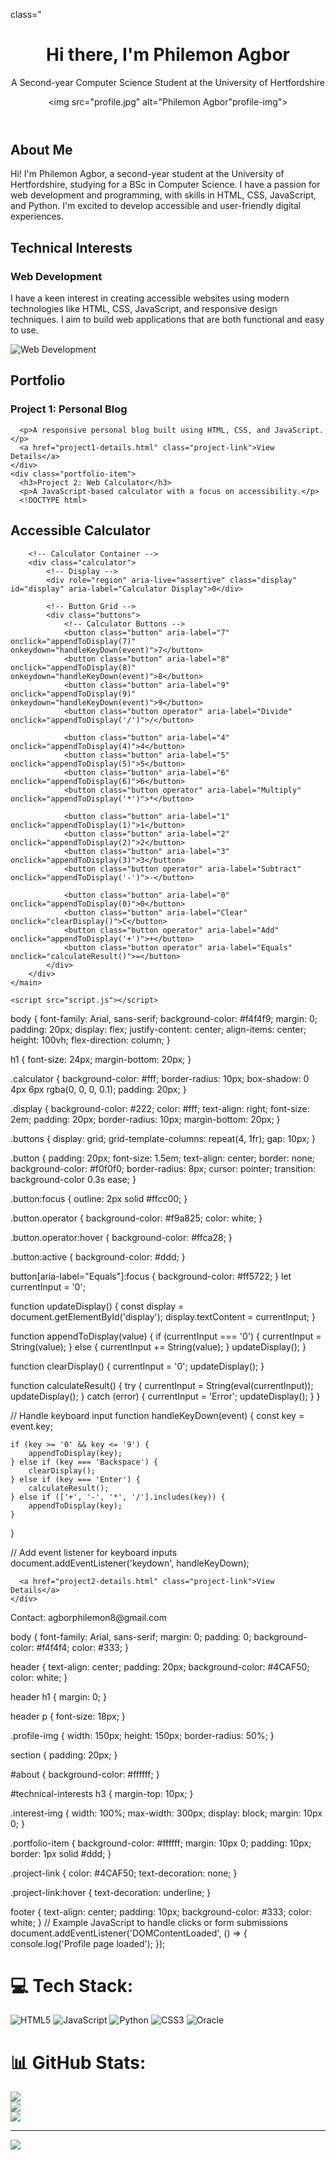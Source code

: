 <!DOCTYPE html>
<html lang="en">
<head>
  <meta charset="UTF-8">
  <meta name="viewport" content="width=device-width, initial-scale=1.0">
  <meta http-equiv="X-UA-Compatible" content="ie=edge">
  <title>Philemon Agbor's - Profile</title>
  <link rel="stylesheet" href="styles.css">
</head>
<body>

   class="<header>
    <h1> Hi there, I'm Philemon Agbor</h1>
    <p> A Second-year Computer Science Student at the University of Hertfordshire</p>
    <img src="profile.jpg" alt="Philemon Agbor"profile-img">
  </header>

  <section id="about">
    <h2>About Me</h2>
    <p>Hi! I'm Philemon Agbor, a second-year student at the University of Hertfordshire, studying for a BSc in Computer Science. I have a passion for web development and programming, with skills in HTML, CSS, JavaScript, and Python. I'm excited to develop accessible and user-friendly digital experiences.</p>
  </section>

  <section id="technical-interests">
    <h2>Technical Interests</h2>
    <h3>Web Development</h3>
    <p>I have a keen interest in creating accessible websites using modern technologies like HTML, CSS, JavaScript, and responsive design techniques. I aim to build web applications that are both functional and easy to use.</p>
    <img src="web-development.jpg" alt="Web Development" class="interest-img">
  </section>

  <section id="portfolio">
    <h2>Portfolio</h2>
    <div class="portfolio-item">
      <h3>Project 1: Personal Blog</h3>
    
      <p>A responsive personal blog built using HTML, CSS, and JavaScript.</p>
      <a href="project1-details.html" class="project-link">View Details</a>
    </div>
    <div class="portfolio-item">
      <h3>Project 2: Web Calculator</h3>
      <p>A JavaScript-based calculator with a focus on accessibility.</p>
      <!DOCTYPE html>
<html lang="en">
<head>
    <meta charset="UTF-8">
    <meta name="viewport" content="width=device-width, initial-scale=1.0">
    <title>Accessible Calculator</title>
    <link rel="stylesheet" href="styles.css">
</head>
<body>
    <main>
        <h1>Accessible Calculator</h1>

        <!-- Calculator Container -->
        <div class="calculator">
            <!-- Display -->
            <div role="region" aria-live="assertive" class="display" id="display" aria-label="Calculator Display">0</div>

            <!-- Button Grid -->
            <div class="buttons">
                <!-- Calculator Buttons -->
                <button class="button" aria-label="7" onclick="appendToDisplay(7)" onkeydown="handleKeyDown(event)">7</button>
                <button class="button" aria-label="8" onclick="appendToDisplay(8)" onkeydown="handleKeyDown(event)">8</button>
                <button class="button" aria-label="9" onclick="appendToDisplay(9)" onkeydown="handleKeyDown(event)">9</button>
                <button class="button operator" aria-label="Divide" onclick="appendToDisplay('/')">/</button>

                <button class="button" aria-label="4" onclick="appendToDisplay(4)">4</button>
                <button class="button" aria-label="5" onclick="appendToDisplay(5)">5</button>
                <button class="button" aria-label="6" onclick="appendToDisplay(6)">6</button>
                <button class="button operator" aria-label="Multiply" onclick="appendToDisplay('*')">*</button>

                <button class="button" aria-label="1" onclick="appendToDisplay(1)">1</button>
                <button class="button" aria-label="2" onclick="appendToDisplay(2)">2</button>
                <button class="button" aria-label="3" onclick="appendToDisplay(3)">3</button>
                <button class="button operator" aria-label="Subtract" onclick="appendToDisplay('-')">-</button>

                <button class="button" aria-label="0" onclick="appendToDisplay(0)">0</button>
                <button class="button" aria-label="Clear" onclick="clearDisplay()">C</button>
                <button class="button operator" aria-label="Add" onclick="appendToDisplay('+')">+</button>
                <button class="button operator" aria-label="Equals" onclick="calculateResult()">=</button>
            </div>
        </div>
    </main>

    <script src="script.js"></script>
</body>
</html>
body {
    font-family: Arial, sans-serif;
    background-color: #f4f4f9;
    margin: 0;
    padding: 20px;
    display: flex;
    justify-content: center;
    align-items: center;
    height: 100vh;
    flex-direction: column;
}

h1 {
    font-size: 24px;
    margin-bottom: 20px;
}

.calculator {
    background-color: #fff;
    border-radius: 10px;
    box-shadow: 0 4px 6px rgba(0, 0, 0, 0.1);
    padding: 20px;
}

.display {
    background-color: #222;
    color: #fff;
    text-align: right;
    font-size: 2em;
    padding: 20px;
    border-radius: 10px;
    margin-bottom: 20px;
}

.buttons {
    display: grid;
    grid-template-columns: repeat(4, 1fr);
    gap: 10px;
}

.button {
    padding: 20px;
    font-size: 1.5em;
    text-align: center;
    border: none;
    background-color: #f0f0f0;
    border-radius: 8px;
    cursor: pointer;
    transition: background-color 0.3s ease;
}

.button:focus {
    outline: 2px solid #ffcc00;
}

.button.operator {
    background-color: #f9a825;
    color: white;
}

.button.operator:hover {
    background-color: #ffca28;
}

.button:active {
    background-color: #ddd;
}

button[aria-label="Equals"]:focus {
    background-color: #ff5722;
}
let currentInput = '0';

function updateDisplay() {
    const display = document.getElementById('display');
    display.textContent = currentInput;
}

function appendToDisplay(value) {
    if (currentInput === '0') {
        currentInput = String(value);
    } else {
        currentInput += String(value);
    }
    updateDisplay();
}

function clearDisplay() {
    currentInput = '0';
    updateDisplay();
}

function calculateResult() {
    try {
        currentInput = String(eval(currentInput));
        updateDisplay();
    } catch (error) {
        currentInput = 'Error';
        updateDisplay();
    }
}

// Handle keyboard input
function handleKeyDown(event) {
    const key = event.key;

    if (key >= '0' && key <= '9') {
        appendToDisplay(key);
    } else if (key === 'Backspace') {
        clearDisplay();
    } else if (key === 'Enter') {
        calculateResult();
    } else if (['+', '-', '*', '/'].includes(key)) {
        appendToDisplay(key);
    }
}

// Add event listener for keyboard inputs
document.addEventListener('keydown', handleKeyDown);


      <a href="project2-details.html" class="project-link">View Details</a>
    </div>
  </section>

  <footer>
    <p>Contact: agborphilemon8@gmail.com</p>
  </footer>

  <script src="scripts.js"></script>

</body>
</html>
body {
  font-family: Arial, sans-serif;
  margin: 0;
  padding: 0;
  background-color: #f4f4f4;
  color: #333;
}

header {
  text-align: center;
  padding: 20px;
  background-color: #4CAF50;
  color: white;
}

header h1 {
  margin: 0;
}

header p {
  font-size: 18px;
}

.profile-img {
  width: 150px;
  height: 150px;
  border-radius: 50%;
}

section {
  padding: 20px;
}

#about {
  background-color: #ffffff;
}

#technical-interests h3 {
  margin-top: 10px;
}

.interest-img {
  width: 100%;
  max-width: 300px;
  display: block;
  margin: 10px 0;
}

.portfolio-item {
  background-color: #ffffff;
  margin: 10px 0;
  padding: 10px;
  border: 1px solid #ddd;
}

.project-link {
  color: #4CAF50;
  text-decoration: none;
}

.project-link:hover {
  text-decoration: underline;
}

footer {
  text-align: center;
  padding: 10px;
  background-color: #333;
  color: white;
}
// Example JavaScript to handle clicks or form submissions
document.addEventListener('DOMContentLoaded', () => {
  console.log('Profile page loaded');
});

# 💻 Tech Stack:
![HTML5](https://img.shields.io/badge/html5-%23E34F26.svg?style=for-the-badge&logo=html5&logoColor=white) ![JavaScript](https://img.shields.io/badge/javascript-%23323330.svg?style=for-the-badge&logo=javascript&logoColor=%23F7DF1E) ![Python](https://img.shields.io/badge/python-3670A0?style=for-the-badge&logo=python&logoColor=ffdd54) ![CSS3](https://img.shields.io/badge/css3-%231572B6.svg?style=for-the-badge&logo=css3&logoColor=white) ![Oracle](https://img.shields.io/badge/Oracle-F80000?style=for-the-badge&logo=oracle&logoColor=white)
# 📊 GitHub Stats:
![](https://github-readme-stats.vercel.app/api?username=pa23abo&theme=dark&hide_border=false&include_all_commits=false&count_private=false)<br/>
![](https://github-readme-streak-stats.herokuapp.com/?user=pa23abo&theme=dark&hide_border=false)<br/>
![](https://github-readme-stats.vercel.app/api/top-langs/?username=pa23abo&theme=dark&hide_border=false&include_all_commits=false&count_private=false&layout=compact)

---
[![](https://visitcount.itsvg.in/api?id=pa23abo&icon=0&color=0)](https://visitcount.itsvg.in)

<!-- Proudly created with GPRM ( https://gprm.itsvg.in ) -->

